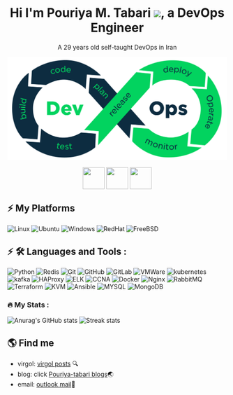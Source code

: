 <h1 align="center">Hi I'm Pouriya M. Tabari <img src="https://media.giphy.com/media/hvRJCLFzcasrR4ia7z/giphy.gif" width="32">, a DevOps Engineer</h1>

<p align="center">
A 29 years old self-taught DevOps in Iran
</p>

<div id="header" align="center">
  <img src="./devops-logo.png" width="720"/>
</div>

<p align="center">
<a href=https://linkedin.com/in/pouria-mashali-tabari target="blank"><img align="center" src="https://img.icons8.com/fluency/48/000000/linkedin.png" height="50" width="50" /></a>
<a href=https://t.me/ptabari target="blank"><img align="center" src="https://img.icons8.com/color/48/000000/telegram-app--v1.png" height="50" width="50" /></a>
<a href=https://www.youtube.com/@devopsbazi target="blank"><img align="center" src="https://img.icons8.com/color/48/000000/youtube.png" height="50" width="50" /></a>
</p>

<p align="center">

## ⚡ My Platforms
![Linux](https://img.shields.io/badge/Linux-FCC624?style=for-the-badge&logo=linux&logoColor=black)
![Ubuntu](https://img.shields.io/badge/Ubuntu-E95420?style=for-the-badge&logo=ubuntu&logoColor=white)
![Windows](https://img.shields.io/badge/Windows-0078D6?style=for-the-badge&logo=windows&logoColor=white)
![RedHat](https://img.shields.io/badge/RedHat-FF0000?style=for-the-badge&logo=RedHat&logoColor=Red)
![FreeBSD](https://img.shields.io/badge/FreeBSD-FF0000?style=for-the-badge&logo=FreeBSD&logoColor=Red)
  
</p>

<p align="center">

## ⚡ :hammer_and_wrench: Languages and Tools :

![Python](https://img.shields.io/badge/-Python-white?style=plastic&logo=Python)
![Redis](https://img.shields.io/badge/-Redis-white?style=plastic&logo=Redis)
![Git](https://img.shields.io/badge/-Git-white?style=plastic&logo=git)
![GitHub](https://img.shields.io/badge/-GitHub-181717?style=plastic&logo=github)
![GitLab](https://img.shields.io/badge/-GitLab-FCA121?style=plastic&logo=gitlab)
![VMWare](https://img.shields.io/badge/-VMware-white?style=plastic&logo=vmware)
![kubernetes](https://img.shields.io/badge/-Kubernetes-white?style=plastic&logo=kubernetes)
![kafka](https://img.shields.io/badge/-ApacheKafka-black?style=plastic&logo=ApacheKafka)
![HAProxy](https://img.shields.io/badge/-HAProxy-black?style=plastic&logo=HAProxy)
![ELK](https://img.shields.io/badge/-ELK-green?style=plastic&logo=Elastic)
![CCNA](https://img.shields.io/badge/-CCNA-lightgrey?style=plastic&logo=Cisco)
![Docker](https://img.shields.io/badge/-Docker-blue?style=plastic&logo=Docker)
![Nginx](https://img.shields.io/badge/-NGINX-blackgreen?style=plastic&logo=Nginx)
![RabbitMQ](https://img.shields.io/badge/-RabbitMQ-white?style=plastic&logo=RabbitMQ)
![Terraform](https://img.shields.io/badge/-Terraform-blueviolet?style=plastic&logo=Terraform)
![KVM](https://img.shields.io/badge/-KVM-white?style=plastic&logo=LinuxKVM)
![Ansible](https://img.shields.io/badge/-Ansible-black?style=plastic&logo=Ansible)
![MYSQL](https://img.shields.io/badge/-Mysql-white?style=plastic&logo=Mysql)
![MongoDB](https://img.shields.io/badge/-MongoDB-white?style=plastic&logo=MongoDB)

</p>
<p align="center">

### :fire: My Stats :
![Anurag's GitHub stats](https://github-readme-stats-git-masterrstaa-rickstaa.vercel.app/api?username=pouriatabari&theme=cobalt2&show_icons=true&card_width=495px)
![Streak stats](https://github-readme-streak-stats.herokuapp.com/?user=pouriatabari&show_icons=true&theme=tokyonight)  

</p>
<p align="center">
  
## 🌎 Find me
- virgol: [virgol posts](https://virgool.io/@ptabari) :mag:
- blog: click [Pouriya-tabari blogs](https://pouriya-tabari.ir/):earth_asia:
- email:  <a href="mailto:pouriya_tabari@outlook.com">outlook mail</a>:e-mail:

</p>

<!--
**pouriatabari/pouriatabari** is a ✨ _special_ ✨ repository because its `README.md` (this file) appears on your GitHub profile.

Here are some ideas to get you started:

- 🔭 I’m currently working on ...
- 🌱 I’m currently learning ...
- 👯 I’m looking to collaborate on ...
- 🤔 I’m looking for help with ...
- 💬 Ask me about ...
- 📫 How to reach me: ...
- 😄 Pronouns: ...
- ⚡ Fun fact: ...
-->
